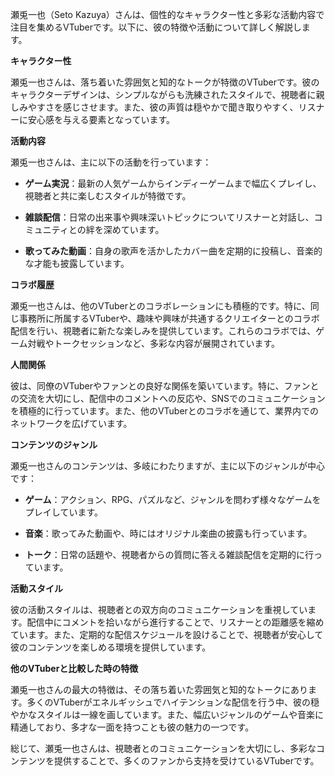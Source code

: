 瀬兎一也（Seto Kazuya）さんは、個性的なキャラクター性と多彩な活動内容で注目を集めるVTuberです。以下に、彼の特徴や活動について詳しく解説します。

**キャラクター性**

瀬兎一也さんは、落ち着いた雰囲気と知的なトークが特徴のVTuberです。彼のキャラクターデザインは、シンプルながらも洗練されたスタイルで、視聴者に親しみやすさを感じさせます。また、彼の声質は穏やかで聞き取りやすく、リスナーに安心感を与える要素となっています。

**活動内容**

瀬兎一也さんは、主に以下の活動を行っています：

- **ゲーム実況**：最新の人気ゲームからインディーゲームまで幅広くプレイし、視聴者と共に楽しむスタイルが特徴です。

- **雑談配信**：日常の出来事や興味深いトピックについてリスナーと対話し、コミュニティとの絆を深めています。

- **歌ってみた動画**：自身の歌声を活かしたカバー曲を定期的に投稿し、音楽的な才能も披露しています。

**コラボ履歴**

瀬兎一也さんは、他のVTuberとのコラボレーションにも積極的です。特に、同じ事務所に所属するVTuberや、趣味や興味が共通するクリエイターとのコラボ配信を行い、視聴者に新たな楽しみを提供しています。これらのコラボでは、ゲーム対戦やトークセッションなど、多彩な内容が展開されています。

**人間関係**

彼は、同僚のVTuberやファンとの良好な関係を築いています。特に、ファンとの交流を大切にし、配信中のコメントへの反応や、SNSでのコミュニケーションを積極的に行っています。また、他のVTuberとのコラボを通じて、業界内でのネットワークを広げています。

**コンテンツのジャンル**

瀬兎一也さんのコンテンツは、多岐にわたりますが、主に以下のジャンルが中心です：

- **ゲーム**：アクション、RPG、パズルなど、ジャンルを問わず様々なゲームをプレイしています。

- **音楽**：歌ってみた動画や、時にはオリジナル楽曲の披露も行っています。

- **トーク**：日常の話題や、視聴者からの質問に答える雑談配信を定期的に行っています。

**活動スタイル**

彼の活動スタイルは、視聴者との双方向のコミュニケーションを重視しています。配信中にコメントを拾いながら進行することで、リスナーとの距離感を縮めています。また、定期的な配信スケジュールを設けることで、視聴者が安心して彼のコンテンツを楽しめる環境を提供しています。

**他のVTuberと比較した時の特徴**

瀬兎一也さんの最大の特徴は、その落ち着いた雰囲気と知的なトークにあります。多くのVTuberがエネルギッシュでハイテンションな配信を行う中、彼の穏やかなスタイルは一線を画しています。また、幅広いジャンルのゲームや音楽に精通しており、多才な一面を持つことも彼の魅力の一つです。

総じて、瀬兎一也さんは、視聴者とのコミュニケーションを大切にし、多彩なコンテンツを提供することで、多くのファンから支持を受けているVTuberです。 